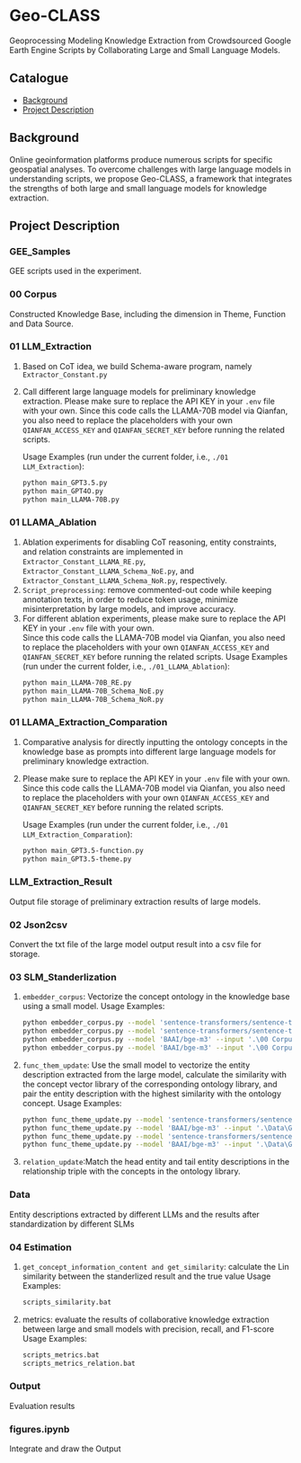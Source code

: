 # Geo-CLASS

Geoprocessing Modeling Knowledge Extraction from Crowdsourced Google Earth Engine Scripts by Collaborating Large and Small Language Models.

## Catalogue

- [Background](#background)
- [Project Description](#project-description)

## Background

Online geoinformation platforms produce numerous scripts for specific geospatial analyses. To overcome challenges with large language models in understanding scripts, we propose Geo-CLASS, a framework that integrates the strengths of both large and small language models for knowledge extraction.

## Project Description
### GEE_Samples
GEE scripts used in the experiment.
### 00 Corpus  
Constructed Knowledge Base, including the dimension in Theme, Function and Data Source.
### 01 LLM_Extraction
1. Based on CoT idea, we build Schema-aware program, namely `Extractor_Constant.py`
2. Call different large language models for preliminary knowledge extraction.
   Please make sure to replace the API KEY in your `.env` file with your own.
   Since this code calls the LLAMA-70B model via Qianfan, you also need to replace the placeholders with your own `QIANFAN_ACCESS_KEY` and `QIANFAN_SECRET_KEY` before running the related scripts.
   
   Usage Examples (run under the current folder, i.e., `./01 LLM_Extraction`):
   ```bash 
   python main_GPT3.5.py
   python main_GPT4O.py
   python main_LLAMA-70B.py
### 01 LLAMA_Ablation
1. Ablation experiments for disabling CoT reasoning, entity constraints, and relation constraints are implemented in  
`Extractor_Constant_LLAMA_RE.py`, `Extractor_Constant_LLAMA_Schema_NoE.py`, and `Extractor_Constant_LLAMA_Schema_NoR.py`, respectively.
2. `Script_preprocessing`: remove commented-out code while keeping annotation texts, in order to reduce token usage, minimize misinterpretation by large models, and improve accuracy.  
3. For different ablation experiments, please make sure to replace the API KEY in your `.env` file with your own.  
Since this code calls the LLAMA-70B model via Qianfan, you also need to replace the placeholders with your own `QIANFAN_ACCESS_KEY` and `QIANFAN_SECRET_KEY` before running the related scripts.
   Usage Examples (run under the current folder, i.e., `./01_LLAMA_Ablation`):
   ```bash 
   python main_LLAMA-70B_RE.py
   python main_LLAMA-70B_Schema_NoE.py
   python main_LLAMA-70B_Schema_NoR.py

### 01 LLAMA_Extraction_Comparation
1. Comparative analysis for directly inputting the ontology concepts in the knowledge base as prompts into different large language models for preliminary knowledge extraction.
2. Please make sure to replace the API KEY in your `.env` file with your own.
   Since this code calls the LLAMA-70B model via Qianfan, you also need to replace the placeholders with your own `QIANFAN_ACCESS_KEY` and `QIANFAN_SECRET_KEY` before running the related scripts.
   
   Usage Examples (run under the current folder, i.e., `./01 LLM_Extraction_Comparation`):
   ```bash 
   python main_GPT3.5-function.py
   python main_GPT3.5-theme.py

### LLM_Extraction_Result
Output file storage of preliminary extraction results of large models.

### 02 Json2csv
Convert the txt file of the large model output result into a csv file for storage.

### 03 SLM_Standerlization
1. `embedder_corpus`: Vectorize the concept ontology in the knowledge base using a small model.
   Usage Examples:
   ```bash 
   python embedder_corpus.py --model 'sentence-transformers/sentence-t5-large' --input '.\00 Corpus\Function_Dictionary.txt' --output '.\03 SLM_Standerlization\function_sentence-t5-large.pth'
   python embedder_corpus.py --model 'sentence-transformers/sentence-t5-large' --input '.\00 Corpus\GCMD.json' --output '.\03 SLM_Standerlization\theme_sentence-t5-large.pth'
   python embedder_corpus.py --model 'BAAI/bge-m3' --input '.\00 Corpus\Function_Dictionary.txt' --output '.\03 SLM_Standerlization\function_baai.pth'
   python embedder_corpus.py --model 'BAAI/bge-m3' --input '.\00 Corpus\GCMD.json' --output '.\03 SLM_Standerlization\theme_baai.pth'
2. `func_them_update`: Use the small model to vectorize the entity description extracted from the large model, calculate the similarity with the concept vector library of the corresponding ontology library, and pair the entity description with the highest similarity with the ontology concept.
   Usage Examples:
   ```bash 
   python func_theme_update.py --model 'sentence-transformers/sentence-t5-large' --input '.\Data\GPT3.5\function_sample.csv' --output '.\Data\GPT3.5\function_sample.csv' --embeddings '.\03 SLM_Standerlization\function_sentence-t5-large.pth'
   python func_theme_update.py --model 'BAAI/bge-m3' --input '.\Data\GPT3.5\function_sample.csv' --output '.\Data\GPT3.5\function_sample.csv' --embeddings '.\03 SLM_Standerlization\function_baai.pth'
   python func_theme_update.py --model 'sentence-transformers/sentence-t5-large' --input '.\Data\GPT3.5\theme_sample.csv' --output '.\Data\GPT3.5\theme_sample.csv' --embeddings '.\03 SLM_Standerlization\theme_sentence-t5-large.pth'
   python func_theme_update.py --model 'BAAI/bge-m3' --input '.\Data\GPT3.5\theme_sample.csv' --output '.\Data\GPT3.5\theme_sample.csv' --embeddings '.\03 SLM_Standerlization\theme_baai.pth'
3. `relation_update`:Match the head entity and tail entity descriptions in the relationship triple with the concepts in the ontology library.

### Data
Entity descriptions extracted by different LLMs and the results after standardization by different SLMs

### 04 Estimation
1. `get_concept_information_content and get_similarity`: calculate the Lin similarity between the standerlized result and the true value
   Usage Examples:
   ```bash 
   scripts_similarity.bat
2. metrics: evaluate the results of collaborative knowledge extraction between large and small models with precision, recall, and F1-score
   Usage Examples:
   ```bash 
   scripts_metrics.bat
   scripts_metrics_relation.bat

### Output
Evaluation results

### figures.ipynb
Integrate and draw the Output
